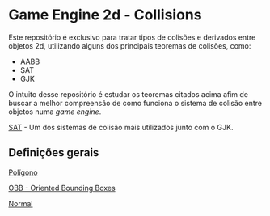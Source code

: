 # Game Engine 2d - Collisions

Este repositório é exclusivo para tratar tipos de colisões e derivados entre objetos 2d, utilizando alguns dos principais teoremas de colisões, como:

- AABB
- SAT
- GJK

O intuito desse repositório é estudar os teoremas citados acima afim de buscar a melhor compreensão de como funciona o sistema de colisão entre objetos numa *game engine*.

[SAT](./src/SAT/doc/README.md) - Um dos sistemas de colisão mais utilizados junto com o GJK.

## Definições gerais

[Polígono](./doc/polygon.md)

[OBB - Oriented Bounding Boxes](./doc/OBB.md)

[Normal](./doc/normal.md)
